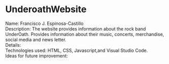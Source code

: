# UnderoathWebsite

Name: Francisco J. Espinosa-Castillo <br>
Description: The website provides information about the rock band UnderOath. Provides information about their music, concerts, merchandise, social media and news letter. <br>
Details: <br>
Technologies used: HTML, CSS, Javascript,and Visual Studio Code. <br>
Ideas for future improvement: <br>
